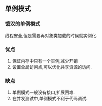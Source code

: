 ## 单例模式

### 饿汉的单例模式
线程安全,但是需要再对象类加载的时候就实例化.


### 优点
1. 保证内存中只有一个实例,减少开销
2. 设置全局访问点,可以优化共享资源的访问.

### 缺点
1. 单例模式一般没有接口,扩展困难.
2. 在并发测试中,单例模式不利于代码调试.
